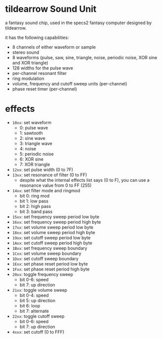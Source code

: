 # tildearrow Sound Unit

a fantasy sound chip, used in the specs2 fantasy computer designed by tildearrow.

it has the following capabilities:
- 8 channels of either waveform or sample
- stereo sound
- 8 waveforms (pulse, saw, sine, triangle, noise, periodic noise, XOR sine and XOR triangle)
- 128 widths for the pulse wave
- per-channel resonant filter
- ring modulation
- volume, frequency and cutoff sweep units (per-channel)
- phase reset timer (per-channel)

# effects

- `10xx`: set waveform
  - 0: pulse wave
  - 1: sawtooth
  - 2: sine wave
  - 3: triangle wave
  - 4: noise
  - 5: periodic noise
  - 6: XOR sine
  - 7: XOR triangle
- `12xx`: set pulse width (0 to 7F)
- `13xx`: set resonance of filter (0 to FF)
  - despite what the internal effects list says (0 to F), you can use a resonance value from 0 to FF (255)
- `14xx`: set filter mode and ringmod
  - bit 0: ring mod
  - bit 1: low pass
  - bit 2: high pass
  - bit 3: band pass
- `15xx`: set frequency sweep period low byte
- `16xx`: set frequency sweep period high byte
- `17xx`: set volume sweep period low byte
- `18xx`: set volume sweep period high byte
- `19xx`: set cutoff sweep period low byte
- `1Axx`: set cutoff sweep period high byte
- `1Bxx`: set frequency sweep boundary
- `1Cxx`: set volume sweep boundary
- `1Dxx`: set cutoff sweep boundary
- `1Exx`: set phase reset period low byte
- `1Fxx`: set phase reset period high byte
- `20xx`: toggle frequency sweep
  - bit 0-6: speed
  - bit 7: up direction
- `21xx`: toggle volume sweep
  - bit 0-4: speed
  - bit 5: up direction
  - bit 6: loop
  - bit 7: alternate
- `22xx`: toggle cutoff sweep
  - bit 0-6: speed
  - bit 7: up direction
- `4xxx`: set cutoff (0 to FFF)
